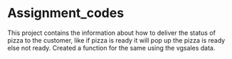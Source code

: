 # Assignment_codes

This project contains the information about how to deliver the status of pizza to the customer, like if pizza is ready it will pop up the pizza is ready else not ready.
Created a function for the same using the vgsales data.

